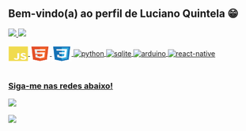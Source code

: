 ## Bem-vindo(a) ao perfil de Luciano Quintela 😁

 <div>
  <a href="https://github.com/Lucianoquintela">
  <img height="180em" src="https://github-readme-stats.vercel.app/api?username=Lucianoquintela&show_icons=true&theme=tokyonight&include_all_commits=true&count_private=true"/>
  <img height="180em" src="https://github-readme-stats.vercel.app/api/top-langs/?username=Lucianoquintela&layout=compact&langs_count=6&theme=tokyonight"/>
</div>
<div style="display: inline_block"><br>
  <img align="center" alt="Js" height="30" width="40" src="https://raw.githubusercontent.com/devicons/devicon/master/icons/javascript/javascript-plain.svg ">
  
  <img align="center" alt="HTML" height="30" width="40" src="https://raw.githubusercontent.com/devicons/devicon/master/icons/html5/html5-original.svg ">
  
  <img align="center" alt="CSS" height="30" width="40" src="https://raw.githubusercontent.com/devicons/devicon/master/icons/css3/css3-original.svg ">

<img align="center" alt="python" height="30" width="30" src="https://i.postimg.cc/wjwTcGp5/Python-logo-notext-svg.png">

<img align="center" src="https://i.postimg.cc/LXbC89bK/Picsart-24-02-20-20-24-47-222.png" border='0' alt='sqlite' height="30" width="35"/>
<img align="center" src='https://i.postimg.cc/k4kFZfLp/arduino-logo-0.png' border='0' alt='arduino' height="30" width="35"/> 

<img align="center" src='https://w3schoolsua.github.io/svg/react_icon1.svg' border='0' alt='react-native' height="30" width="35"/> 

</div>
 
 <br>
 
  ### Siga-me nas redes abaixo!
 
<div>
  
  <a href="https://instagram.com/luciano_quintela" target="_blank"><img src="https://img.shields.io/badge/-Instagram-%23E4405F?style=for-the-badge&logo=instagram&logoColor=white" target=" _blank"></a>
 
 
  
  <a href="https://www.linkedin.com/in/luciano-quintela-dos-santos-4a50b8257
" target="_blank"><img src="https://img.shields.io/badge/-LinkedIn-%230077B5?style=for-the-badge&logo=linkedin&logoColor=white" target=" _blank"></a>

 
  
  







</div>



